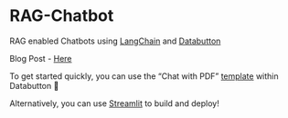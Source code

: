 # RAG-Chatbot
RAG enabled Chatbots using [LangChain](https://www.langchain.com) and [Databutton](https://databutton.com/login?utm_source=github&utm_medium=avra&utm_article=rag)

Blog Post - [Here](https://medium.com/databutton/why-your-next-ai-product-needs-rag-implemented-in-it-9ee22f9770c8)

To get started quickly, you can use the “Chat with PDF” [template](https://databutton.com/new?templateId=pt-x2Rh7dEYwIuCxXaR) within Databutton 🚀

Alternatively, you can use [Streamlit](https://streamlit.io) to build and deploy! 


